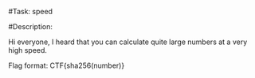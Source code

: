 #Task: speed

#Description:

Hi everyone, I heard that you can calculate quite large numbers at a very high speed.

Flag format: CTF{sha256(number)}


